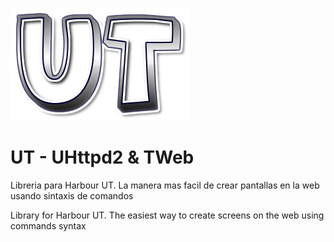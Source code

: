 ﻿![alt text](https://github.com/carles9000//ut/blob/main/files/images/ut.png)

UT - UHttpd2 & TWeb
====================

Libreria para Harbour UT. La manera mas facil de crear pantallas en la web usando sintaxis de comandos

Library for Harbour UT. The easiest way to create screens on the web using commands syntax
